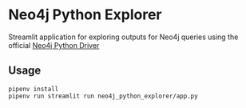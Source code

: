 # Neo4j Python Explorer

Streamlit application for exploring outputs for Neo4j queries using the official [Neo4j Python Driver](https://github.com/neo4j/neo4j-python-driver)

## Usage

```
pipenv install
pipenv run streamlit run neo4j_python_explorer/app.py
```
